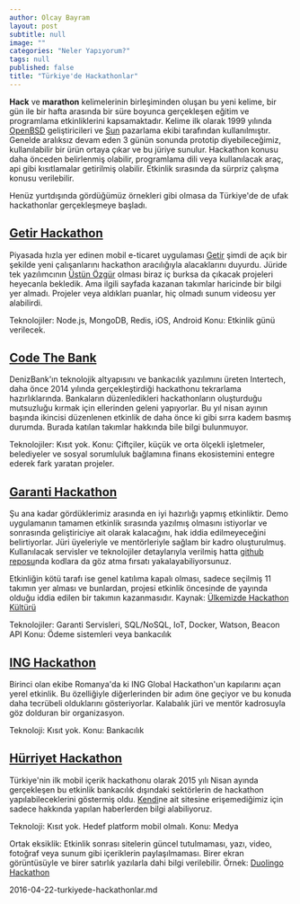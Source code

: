 ```yaml
---
author: Olcay Bayram
layout: post
subtitle: null
image: ""
categories: "Neler Yapıyorum?"
tags: null
published: false
title: "Türkiye'de Hackathonlar"
---
```

**Hack** ve **marathon** kelimelerinin birleşiminden oluşan bu yeni kelime, bir gün ile bir hafta arasında bir süre boyunca gerçekleşen eğitim ve programlama etkinliklerini kapsamaktadır. Kelime ilk olarak 1999 yılında [OpenBSD](http://www.openbsd.org/) geliştiricileri ve [Sun](https://www.oracle.com/sun) pazarlama ekibi tarafından kullanılmıştır. Genelde aralıksız devam eden 3 günün sonunda prototip diyebileceğimiz, kullanılabilir bir ürün ortaya çıkar ve bu jüriye sunulur. Hackathon konusu daha önceden belirlenmiş olabilir, programlama dili veya kullanılacak araç, api gibi kısıtlamalar getirilmiş olabilir. Etkinlik sırasında da sürpriz çalışma konusu verilebilir.

Henüz yurtdışında gördüğümüz örnekleri gibi olmasa da Türkiye'de de ufak hackathonlar gerçekleşmeye başladı. 

## [Getir Hackathon](http://hackathon.getir.com/)

Piyasada hızla yer edinen mobil e-ticaret uygulaması [Getir](http://getir.com/) şimdi de açık bir şekilde yeni çalışanlarını hackathon aracılığıyla alacaklarını duyurdu. Jüride tek yazılımcının [Üstün Özgür](http://ustunozgur.com/) olması biraz iç burksa da çıkacak projeleri heyecanla bekledik. Ama ilgili sayfada kazanan takımlar haricinde bir bilgi yer almadı. Projeler veya aldıkları puanlar, hiç olmadı sunum videosu yer alabilirdi.

Teknolojiler: Node.js, MongoDB, Redis, iOS, Android
Konu: Etkinlik günü verilecek.

## [Code The Bank](http://www.intertech.com.tr/tr/CodeTheBank.aspx)

DenizBank'ın teknolojik altyapısını ve bankacılık yazılımını üreten Intertech, daha önce 2014 yılında gerçekleştirdiği hackathonu tekrarlama hazırlıklarında. Bankaların düzenledikleri hackathonların oluşturduğu mutsuzluğu kırmak için ellerinden geleni yapıyorlar. Bu yıl nisan ayının başında ikincisi düzenlenen etkinlik de daha önce ki gibi sırra kadem basmış durumda. Burada katılan takımlar hakkında bile bilgi bulunmuyor.

Teknolojiler: Kısıt yok.
Konu:  Çiftçiler, küçük ve orta ölçekli işletmeler, belediyeler ve sosyal sorumluluk bağlamına finans ekosistemini entegre ederek fark yaratan projeler.

## [Garanti Hackathon](https://hackathon.garanti.com.tr/)

Şu ana kadar gördüklerimiz arasında en iyi hazırlığı yapmış etkinliktir. Demo uygulamanın tamamen etkinlik sırasında yazılmış olmasını istiyorlar ve sonrasında geliştiriciye ait olarak kalacağını, hak iddia edilmeyeceğini belirtiyorlar. Jüri üyeleriyle ve mentörleriyle sağlam bir kadro oluşturulmuş. Kullanılacak servisler ve teknolojiler detaylarıyla verilmiş hatta [github reposu](https://github.com/TGarantiBank/Hackathon)nda kodlara da göz atma fırsatı yakalayabiliyorsunuz.

Etkinliğin kötü tarafı ise genel katılıma kapalı olması, sadece seçilmiş 11 takımın yer alması ve bunlardan, projesi etkinlik öncesinde de yayında olduğu iddia edilen bir takımın kazanmasıdır. Kaynak: [Ülkemizde Hackathon Kültürü](https://berkingulay.wordpress.com/2015/11/23/ulkemizdeki-hackaton-kulturu-garantihackaton-mastersofcode-ve-dahasi/)

Teknolojiler: Garanti Servisleri, SQL/NoSQL, IoT, Docker, Watson, Beacon API
Konu: Ödeme sistemleri veya bankacılık

## [ING Hackathon](http://hackathon.ingbank.com.tr/)

Birinci olan ekibe Romanya'da ki ING Global Hackathon'un kapılarını açan yerel etkinlik. Bu özelliğiyle diğerlerinden bir adım öne geçiyor ve bu konuda daha tecrübeli olduklarını gösteriyorlar. Kalabalık jüri ve mentör kadrosuyla göz dolduran bir organizasyon.

Teknoloji: Kısıt yok.
Konu: Bankacılık

## [Hürriyet Hackathon](http://www.hurriyet.com.tr/turkiyede-bir-ilk-hurriyet-hackathon-basliyor-28636943)

Türkiye'nin ilk mobil içerik hackathonu olarak 2015 yılı Nisan ayında gerçekleşen bu etkinlik bankacılık dışındaki sektörlerin de hackathon yapılabileceklerini göstermiş oldu. [Kendi](http://www.hurriyethackathon.com/)ne ait sitesine erişemediğimiz için sadece hakkında yapılan haberlerden bilgi alabiliyoruz.

Teknoloji: Kısıt yok. Hedef platform mobil olmalı.
Konu: Medya



Ortak eksiklik: Etkinlik sonrası sitelerin güncel tutulmaması, yazı, video, fotoğraf veya sunum gibi içeriklerin paylaşılmaması. Birer ekran görüntüsüyle ve birer satırlık yazılarla dahi bilgi verilebilir. Örnek: [Duolingo Hackathon](http://duolingo.tumblr.com/post/62723181502/duolingos-inaugural-hackathon)


2016-04-22-turkiyede-hackathonlar.md
